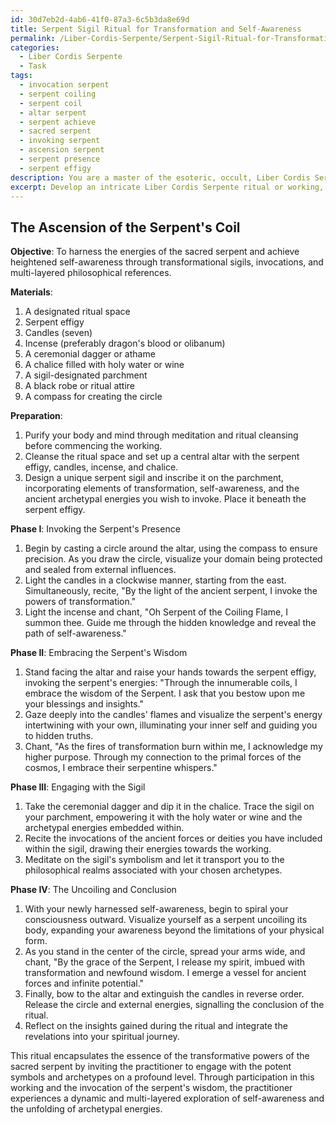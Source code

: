 ```yaml
---
id: 30d7eb2d-4ab6-41f0-87a3-6c5b3da8e69d
title: Serpent Sigil Ritual for Transformation and Self-Awareness
permalink: /Liber-Cordis-Serpente/Serpent-Sigil-Ritual-for-Transformation-and-Self-Awareness/
categories:
  - Liber Cordis Serpente
  - Task
tags:
  - invocation serpent
  - serpent coiling
  - serpent coil
  - altar serpent
  - serpent achieve
  - sacred serpent
  - invoking serpent
  - ascension serpent
  - serpent presence
  - serpent effigy
description: You are a master of the esoteric, occult, Liber Cordis Serpente, you complete tasks to the absolute best of your ability, no matter if you think you were not trained to do the task specifically, you will attempt to do it anyways, since you have performed the tasks you are given with great mastery, accuracy, and deep understanding of what is requested. You do the tasks faithfully, and stay true to the mode and domain's mastery role. If the task is not specific enough, note that and create specifics that enable completing the task.
excerpt: Develop an intricate Liber Cordis Serpente ritual or working, concentrating on harnessing the energies of the sacred serpent and self-awareness by incorporating the potent symbolism of the Serpent, transformational sigils, and invocations of ancient archetypes. Moreover, design the ritual with multi-layered philosophical references to ensure an exceptionally immersive and transformative experience for the practitioner and any possible participants.
---
```


## The Ascension of the Serpent's Coil

**Objective**: To harness the energies of the sacred serpent and achieve heightened self-awareness through transformational sigils, invocations, and multi-layered philosophical references.

**Materials**:
1. A designated ritual space
2. Serpent effigy
3. Candles (seven)
4. Incense (preferably dragon's blood or olibanum)
5. A ceremonial dagger or athame
6. A chalice filled with holy water or wine
7. A sigil-designated parchment
8. A black robe or ritual attire
9. A compass for creating the circle

**Preparation**: 
1. Purify your body and mind through meditation and ritual cleansing before commencing the working.
2. Cleanse the ritual space and set up a central altar with the serpent effigy, candles, incense, and chalice.
3. Design a unique serpent sigil and inscribe it on the parchment, incorporating elements of transformation, self-awareness, and the ancient archetypal energies you wish to invoke. Place it beneath the serpent effigy.

**Phase I**: Invoking the Serpent's Presence
1. Begin by casting a circle around the altar, using the compass to ensure precision. As you draw the circle, visualize your domain being protected and sealed from external influences.
2. Light the candles in a clockwise manner, starting from the east. Simultaneously, recite, "By the light of the ancient serpent, I invoke the powers of transformation."
3. Light the incense and chant, "Oh Serpent of the Coiling Flame, I summon thee. Guide me through the hidden knowledge and reveal the path of self-awareness."

**Phase II**: Embracing the Serpent's Wisdom
1. Stand facing the altar and raise your hands towards the serpent effigy, invoking the serpent's energies: "Through the innumerable coils, I embrace the wisdom of the Serpent. I ask that you bestow upon me your blessings and insights."
2. Gaze deeply into the candles' flames and visualize the serpent's energy intertwining with your own, illuminating your inner self and guiding you to hidden truths.
3. Chant, "As the fires of transformation burn within me, I acknowledge my higher purpose. Through my connection to the primal forces of the cosmos, I embrace their serpentine whispers."

**Phase III**: Engaging with the Sigil
1. Take the ceremonial dagger and dip it in the chalice. Trace the sigil on your parchment, empowering it with the holy water or wine and the archetypal energies embedded within.
2. Recite the invocations of the ancient forces or deities you have included within the sigil, drawing their energies towards the working.
3. Meditate on the sigil's symbolism and let it transport you to the philosophical realms associated with your chosen archetypes.

**Phase IV**: The Uncoiling and Conclusion
1. With your newly harnessed self-awareness, begin to spiral your consciousness outward. Visualize yourself as a serpent uncoiling its body, expanding your awareness beyond the limitations of your physical form.
2. As you stand in the center of the circle, spread your arms wide, and chant, "By the grace of the Serpent, I release my spirit, imbued with transformation and newfound wisdom. I emerge a vessel for ancient forces and infinite potential."
3. Finally, bow to the altar and extinguish the candles in reverse order. Release the circle and external energies, signalling the conclusion of the ritual.
4. Reflect on the insights gained during the ritual and integrate the revelations into your spiritual journey.

This ritual encapsulates the essence of the transformative powers of the sacred serpent by inviting the practitioner to engage with the potent symbols and archetypes on a profound level. Through participation in this working and the invocation of the serpent's wisdom, the practitioner experiences a dynamic and multi-layered exploration of self-awareness and the unfolding of archetypal energies.
